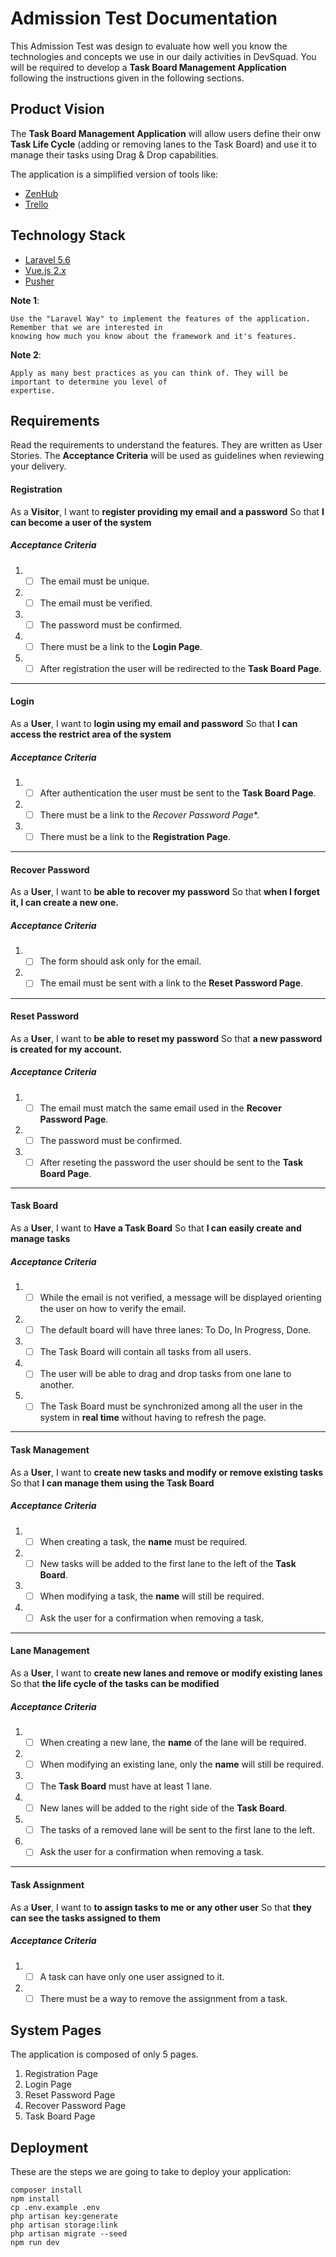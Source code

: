 # Admission Test Documentation

This Admission Test was design to evaluate how well you know the technologies and concepts we use in our daily 
activities in DevSquad. You will be required to develop a **Task Board Management Application** following the 
instructions given in the following sections.

## Product Vision

The **Task Board Management Application** will allow users define their onw **Task Life Cycle** (adding or removing 
lanes to the Task Board) and use it to manage their tasks using Drag & Drop capabilities.

The application is a simplified version of tools like:  

 * [ZenHub](https://www.zenhub.com/)
 * [Trello](https://trello.com/)

## Technology Stack

 * [Laravel 5.6](https://laravel.com/)
 * [Vue.js 2.x](https://vuejs.org/)
 * [Pusher](https://pusher.com/)

**Note 1**: 
````
Use the "Laravel Way" to implement the features of the application. Remember that we are interested in 
knowing how much you know about the framework and it's features.
````

**Note 2**: 
````
Apply as many best practices as you can think of. They will be important to determine you level of 
expertise.
````
 
## Requirements
 
 Read the requirements to understand the features. They are written as User Stories. The **Acceptance Criteria** will 
 be used as guidelines when reviewing your delivery.
 
 #### Registration
 
 As a **Visitor**,
 I want to **register providing my email and a password**
 So that **I can become a user of the system**
 
 ##### Acceptance Criteria
 1. - [ ]  The email must be unique.
 1. - [ ]  The email must be verified.
 1. - [ ]  The password must be confirmed.
 1. - [ ]  There must be a link to the **Login Page**.
 1. - [ ]  After registration the user will be redirected to the **Task Board Page**.
 ----
 
 #### Login
 As a **User**,
 I want to **login using my email and password**
 So that **I can access the restrict area of the system**
 
 ##### Acceptance Criteria
 1. - [ ]  After authentication the user must be sent to the **Task Board Page**.
 1. - [ ]  There must be a link to the *Recover Password Page**.
 1. - [ ]  There must be a link to the **Registration Page**.
 ----
 
 #### Recover Password
 As a **User**,
 I want to **be able to recover my password**
 So that **when I forget it, I can create a new one.**
 
 ##### Acceptance Criteria
 1. - [ ]  The form should ask only for the email.
 1. - [ ]  The email must be sent with a link to the **Reset Password Page**.
 ----
 
 #### Reset Password
 As a **User**,
 I want to **be able to reset my password**
 So that **a new password is created for my account.**
 
 ##### Acceptance Criteria
 1. - [ ]  The email must match the same email used in the **Recover Password Page**.
 1. - [ ]  The password must be confirmed.
 1. - [ ]  After reseting the password the user should be sent to the **Task Board Page**.
 ----
 
 #### Task Board
 
 As a **User**,
 I want to **Have a Task Board**
 So that **I can easily create and manage tasks**
 
 ##### Acceptance Criteria
 1. - [ ]  While the email is not verified, a message will be displayed orienting the user on how to verify the email.
 1. - [ ] The default board will have three lanes: To Do, In Progress, Done.
 1. - [ ] The Task Board will contain all tasks from all users.
 1. - [ ] The user will be able to drag and drop tasks from one lane to another.
 1. - [ ] The Task Board must be synchronized among all the user in the system in **real time** without having to refresh the page.
 ----
 
 #### Task Management
 
 As a **User**,
 I want to **create new tasks and modify or remove existing tasks**
 So that **I can manage them using the Task Board**
 
 ##### Acceptance Criteria
 1. - [ ]  When creating a task, the **name** must be required.
 1. - [ ]  New tasks will be added to the first lane to the left of the **Task Board**.
 1. - [ ]  When modifying a task, the **name** will still be required.
 1. - [ ]  Ask the user for a confirmation when removing a task.
 ----
 
 #### Lane Management
 
 As a **User**,
 I want to **create new lanes and remove or modify existing lanes**
 So that **the life cycle of the tasks can be modified**
 
 ##### Acceptance Criteria
 1. - [ ]  When creating a new lane, the **name** of the lane will be required.
 1. - [ ]  When modifying an existing lane, only the **name** will still be required.
 1. - [ ]  The **Task Board** must have at least 1 lane.
 1. - [ ]  New lanes will be added to the right side of the **Task Board**.
 1. - [ ]  The tasks of a removed lane will be sent to the first lane to the left.
 1. - [ ]  Ask the user for a confirmation when removing a task.
 ----
 
 #### Task Assignment
 
 As a **User**,
 I want to **to assign tasks to me or any other user**
 So that **they can see the tasks assigned to them**
 
 ##### Acceptance Criteria
 1. - [ ]  A task can have only one user assigned to it.
 1. - [ ]  There must be a way to remove the assignment from a task.
 
## System Pages
 
 The application is composed of only 5 pages.
 
  1. Registration Page
  1. Login Page
  1. Reset Password Page
  1. Recover Password Page
  1. Task Board Page
 
## Deployment

These are the steps we are going to take to deploy your application:

````
composer install
npm install
cp .env.example .env
php artisan key:generate
php artisan storage:link
php artisan migrate --seed
npm run dev
````
